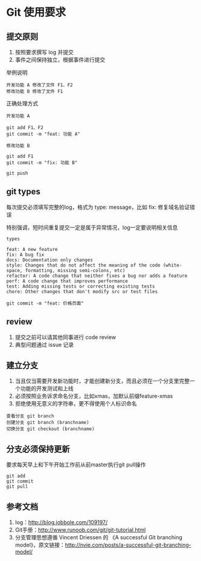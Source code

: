 # Git 使用要求

## 提交原则

1. 按照要求撰写 log 并提交
2. 事件之间保持独立，根据事件进行提交



举例说明
```
开发功能 A 修改了文件 F1、F2
修改功能 B 修改了文件 F1
```

正确处理方式
```
开发功能 A

git add F1、F2
git commit -m "feat: 功能 A"

修改功能 B

git add F1
git commit -m "fix: 功能 B"

git push
```


## git types

每次提交必须填写完整的log，格式为 type: message，比如 fix: 修复域名验证错误

特别强调，短时间重复提交一定是属于异常情况，log一定要说明相关信息

```	
types
	
feat: A new feature
fix: A bug fix
docs: Documentation only changes
style: Changes that do not affect the meaning of the code (white-space, formatting, missing semi-colons, etc)
refactor: A code change that neither fixes a bug nor adds a feature
perf: A code change that improves performance
test: Adding missing tests or correcting existing tests
chore: Other changes that don't modify src or test files

git commit -m "feat: 价格页面"
```	

## review 

1. 提交之前可以请其他同事进行 code review
2. 典型问题通过 issue 记录


## 建立分支

1. 当且仅当需要开发新功能时，才能创建新分支，而且必须在一个分支里完整一个功能的开发测试和上线
2. 必须按照业务诉求命名分支，比如xmas，加默认前缀feature-xmas
3. 拒绝使用无意义的字符串，更不得使用个人标识命名

```
查看分支 git branch
创建分支 git branch (branchname)
切换分支 git checkout (branchname)
```

## 分支必须保持更新

要求每天早上和下午开始工作前从前master执行git pull操作

```
git add
git commit
git pull
```


## 参考文档

1. log：http://blog.jobbole.com/109197/
2. Git手册：http://www.runoob.com/git/git-tutorial.html
3. 分支管理思想遵循 Vincent Driessen 的 《A successful Git branching model》，原文链接：http://nvie.com/posts/a-successful-git-branching-model/

